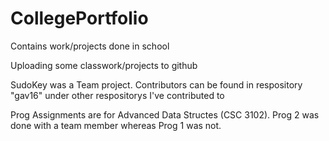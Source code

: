 # CollegePortfolio
Contains work/projects done in school


Uploading some classwork/projects to github

SudoKey was a Team project. Contributors can be found in respository "gav16" under other respositorys I've contributed to 

Prog Assignments are for Advanced Data Structes (CSC 3102). Prog 2 was done with a team member whereas Prog 1 was not.
